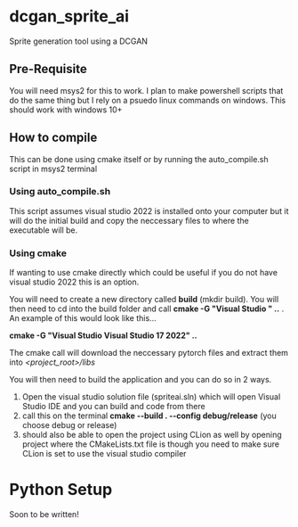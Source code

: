# dcgan_sprite_ai
Sprite generation tool using a DCGAN

## Pre-Requisite
You will need msys2 for this to work. I plan to make powershell scripts that do the same thing but I rely on a psuedo linux commands on windows. This should work with windows 10+

## How to compile
This can be done using cmake itself or by running the auto_compile.sh script in msys2 terminal

### Using auto_compile.sh
This script assumes visual studio 2022 is installed onto your computer but it will do the initial build and copy the neccessary files to where the executable will be.

### Using cmake
If wanting to use cmake directly which could be useful if you do not have visual studio 2022 this is an option.

You will need to create a new directory called **build** (mkdir build). You will then need to cd into the build folder and call **cmake -G "Visual Studio <version> <year>" ..** . An
example of this would look like this...

**cmake -G "Visual Studio Visual Studio 17 2022" ..**

The cmake call will download the neccessary pytorch files and extract them into *<project_root>/libs*

You will then need to build the application and you can do so in 2 ways.
1. Open the visual studio solution file (spriteai.sln) which will open Visual Studio IDE and you can build and code from there
2. call this on the terminal **cmake --build . --config debug/release** (you choose debug or release)
3. should also be able to open the project using CLion as well by opening project where the CMakeLists.txt file is though you need to make sure CLion is set to use the visual studio compiler

# Python Setup
Soon to be written!